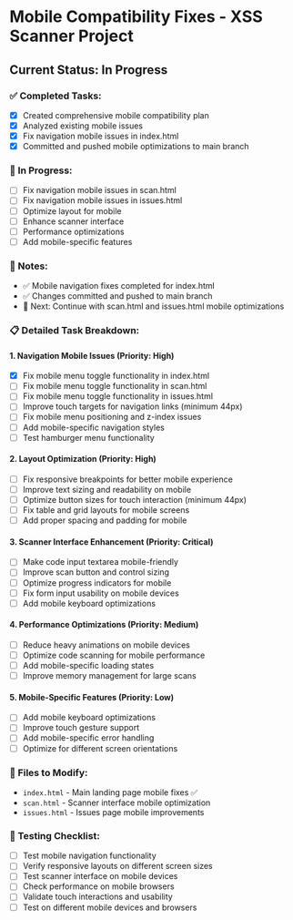 # Mobile Compatibility Fixes - XSS Scanner Project

## Current Status: In Progress

### ✅ Completed Tasks:
- [x] Created comprehensive mobile compatibility plan
- [x] Analyzed existing mobile issues
- [x] Fix navigation mobile issues in index.html
- [x] Committed and pushed mobile optimizations to main branch

### 🔄 In Progress:
- [ ] Fix navigation mobile issues in scan.html
- [ ] Fix navigation mobile issues in issues.html
- [ ] Optimize layout for mobile
- [ ] Enhance scanner interface
- [ ] Performance optimizations
- [ ] Add mobile-specific features

### 📝 Notes:
- ✅ Mobile navigation fixes completed for index.html
- ✅ Changes committed and pushed to main branch
- 🔄 Next: Continue with scan.html and issues.html mobile optimizations

### 📋 Detailed Task Breakdown:

#### 1. Navigation Mobile Issues (Priority: High)
- [x] Fix mobile menu toggle functionality in index.html
- [ ] Fix mobile menu toggle functionality in scan.html
- [ ] Fix mobile menu toggle functionality in issues.html
- [ ] Improve touch targets for navigation links (minimum 44px)
- [ ] Fix mobile menu positioning and z-index issues
- [ ] Add mobile-specific navigation styles
- [ ] Test hamburger menu functionality

#### 2. Layout Optimization (Priority: High)
- [ ] Fix responsive breakpoints for better mobile experience
- [ ] Improve text sizing and readability on mobile
- [ ] Optimize button sizes for touch interaction (minimum 44px)
- [ ] Fix table and grid layouts for mobile screens
- [ ] Add proper spacing and padding for mobile

#### 3. Scanner Interface Enhancement (Priority: Critical)
- [ ] Make code input textarea mobile-friendly
- [ ] Improve scan button and control sizing
- [ ] Optimize progress indicators for mobile
- [ ] Fix form input usability on mobile devices
- [ ] Add mobile keyboard optimizations

#### 4. Performance Optimizations (Priority: Medium)
- [ ] Reduce heavy animations on mobile devices
- [ ] Optimize code scanning for mobile performance
- [ ] Add mobile-specific loading states
- [ ] Improve memory management for large scans

#### 5. Mobile-Specific Features (Priority: Low)
- [ ] Add mobile keyboard optimizations
- [ ] Improve touch gesture support
- [ ] Add mobile-specific error handling
- [ ] Optimize for different screen orientations

### 🎯 Files to Modify:
- `index.html` - Main landing page mobile fixes ✅
- `scan.html` - Scanner interface mobile optimization
- `issues.html` - Issues page mobile improvements

### 🧪 Testing Checklist:
- [ ] Test mobile navigation functionality
- [ ] Verify responsive layouts on different screen sizes
- [ ] Test scanner interface on mobile devices
- [ ] Check performance on mobile browsers
- [ ] Validate touch interactions and usability
- [ ] Test on different mobile devices and browsers
